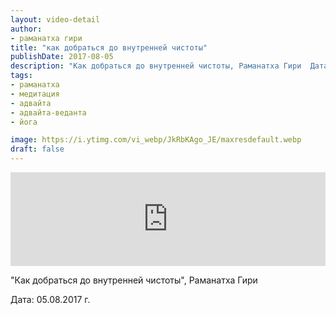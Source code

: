 ```yaml
---
layout: video-detail
author:
- раманатха гири
title: "как добраться до внутренней чистоты"
publishDate: 2017-08-05
description: "Как добраться до внутренней чистоты, Раманатха Гири  Дата  05.08.2017 г."
tags: 
- раманатха
- медитация
- адвайта
- адвайта-веданта
- йога

image: https://i.ytimg.com/vi_webp/JkRbKAgo_JE/maxresdefault.webp
draft: false
---
```


<iframe width="100%" src="https://www.youtube.com/embed/JkRbKAgo_JE" frameborder="0" allowfullscreen=""></iframe> 

 "Как добраться до внутренней чистоты", Раманатха Гири

 Дата: 05.08.2017 г.

  

 